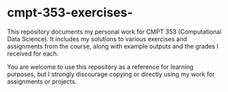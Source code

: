 # cmpt-353-exercises-

This repository documents my personal work for CMPT 353 (Computational Data Science). It includes my solutions to various exercises and assignments from the course, along with example outputs and the grades I received for each.

You are welcome to use this repository as a reference for learning purposes, but I strongly discourage copying or directly using my work for assignments or projects.
